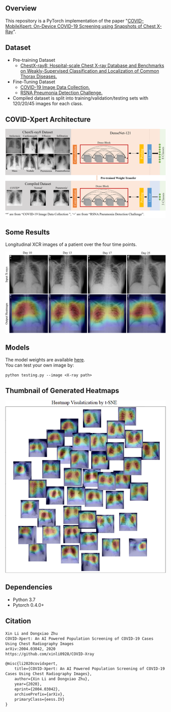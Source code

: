 Overview
----
This repository is a PyTorch implementation of the paper "[COVID-MobileXpert: On-Device COVID-19
Screening using Snapshots of Chest X-Ray](https://arxiv.org/abs/2004.03042)".

Dataset
-----
* Pre-training Dataset
  * [ChestX-ray8: Hospital-scale Chest X-ray Database and Benchmarks on Weakly-Supervised Classification and Localization of Common Thorax Diseases.](https://nihcc.app.box.com/v/ChestXray-NIHCC)  
* Fine-Tuning Dataset
  * [COVID-19 Image Data Collection.](https://github.com/ieee8023/covid-chestxray-dataset)  
  * [RSNA Pneumonia Detection Challenge.](https://www.kaggle.com/c/rsna-pneumonia-detection-challenge)  
* Compiled dataset is split into training/validation/testing sets with 120/20/45 images for each class.
  
  
COVID-Xpert Architecture
----
![](readme/transfer_learning.PNG)

Some Results
----
Longitudinal XCR images of a patient over the four time points.  

![](readme/one_patient.PNG)



Models
----
The model weights are available [here](https://drive.google.com/drive/folders/1AUtsxjPNVJiTboFFTzzqyeCKBPvMxbII?usp=sharing).  
You can test your own image by:
```
python testing.py --image <X-ray path>
```

Thumbnail of Generated Heatmaps
-----
![](readme/heatmap.PNG)




Dependencies
-----
* Python 3.7
* Pytorch 0.4.0+

Citation
------
```
Xin Li and Dongxiao Zhu
COVID-Xpert: An AI Powered Population Screening of COVID-19 Cases Using Chest Radiography Images
arXiv:2004.03042, 2020
https://github.com/xinli0928/COVID-Xray
```
```
@misc{li2020covidxpert,
    title={COVID-Xpert: An AI Powered Population Screening of COVID-19 Cases Using Chest Radiography Images},
    author={Xin Li and Dongxiao Zhu},
    year={2020},
    eprint={2004.03042},
    archivePrefix={arXiv},
    primaryClass={eess.IV}
}
```
